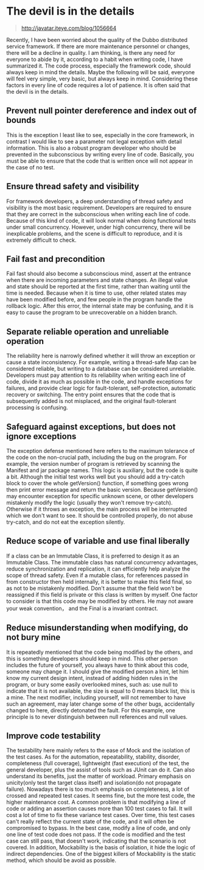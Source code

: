 # The devil is in the details

> http://javatar.iteye.com/blog/1056664

Recently, I have been worried about the quality of the Dubbo distributed service framework. If there are more maintenance personnel or changes, there will be a decline in quality. I am thinking, is there any need for everyone to abide by it, according to a habit when writing code, I have summarized it. The code process, especially the framework code, should always keep in mind the details. Maybe the following will be said, everyone will feel very simple, very basic, but always keep in mind. Considering these factors in every line of code requires a lot of patience. It is often said that the devil is in the details.

## Prevent null pointer dereference and index out of bounds

This is the exception I least like to see, especially in the core framework, in contrast I would like to see a parameter not legal exception with detail information. This is also a robust program developer who should be prevented in the subconscious by writing every line of code. Basically, you must be able to ensure that the code that is written once will not appear in the case of no test.

## Ensure thread safety and visibility

For framework developers, a deep understanding of thread safety and visibility is the most basic requirement. Developers are required to ensure that they are correct in the subconscious when writing each line of code. Because of this kind of code, it will look normal when doing functional tests under small concurrency. However, under high concurrency, there will be inexplicable problems, and the scene is difficult to reproduce, and it is extremely difficult to check.

## Fail fast and precondition

Fail fast should also become a subconscious mind, assert at the entrance when there are incoming parameters and state changes. An illegal value and state should be reported at the first time, rather than waiting until the time is needed. Because when it is time to use, other related states may have been modified before, and few people in the program handle the rollback logic. After this error, the internal state may be confusing, and it is easy to cause the program to be unrecoverable on a hidden branch.

## Separate reliable operation and unreliable operation
 
The reliability here is narrowly defined whether it will throw an exception or cause a state inconsistency. For example, writing a thread-safe Map can be considered reliable, but writing to a database can be considered unreliable. Developers must pay attention to its reliability when writing each line of code, divide it as much as possible in the code, and handle exceptions for failures, and provide clear logic for fault-tolerant, self-protection, automatic recovery or switching. The entry point ensures that the code that is subsequently added is not misplaced, and the original fault-tolerant processing is confusing.

## Safeguard against exceptions, but does not ignore exceptions

The exception defense mentioned here refers to the maximum tolerance of the code on the non-crucial path, including the bug on the program. For example, the version number of program is retrieved by scanning the Manifest and jar package names. This logic is auxiliary, but the code is quite a bit. Although the initial test works well but you should add a try-catch block to cover the whole getVersion() function, if something goes wrong then print error message and return the basic version. Because getVersion() may encounter exception for specific unknown scene, or other developers mistakenly modify the logic (usually they won't remove try-catch). Otherwise if it throws an exception, the main process will be interrupted which we don't want to see. It should be controlled properly, do not abuse try-catch, and do not eat the exception silently.

## Reduce scope of variable and use final liberally

If a class can be an Immutable Class, it is preferred to design it as an Immutable Class. The immutable class has natural concurrency advantages, reduce synchronization and replication, it can efficiently help analyze the scope of thread safety. Even if a mutable class, for references passed in from constructor then held internally, it is better to make this field final, so as not to be mistakenly modified. Don't assume that the field won't be reassigned if this field is private or this class is written by myself. One factor to consider is that this code may be modified by others. He may not aware your weak convention， and the Final is a invariant contract.

## Reduce misunderstanding when modifying, do not bury mine
 
It is repeatedly mentioned that the code being modified by the others, and this is something developers should keep in mind. This other person includes the future of yourself, you always have to think about this code, someone may change it. I should give the modified person a hint, let him know my current design intent, instead of adding hidden rules in the program, or bury some easily overlooked mines, such as: use null to indicate that it is not available, the size is equal to 0 means black list, this is a mine. The next modifier, including yourself, will not remember to have such an agreement, may later change some of the other bugs, accidentally changed to here, directly detonated the fault. For this example, one principle is to never distinguish between null references and null values.

## Improve code testability
The testability here mainly refers to the ease of Mock and the isolation of the test cases. As for the automation, repeatability, stability, disorder, completeness (full coverage), lightweight (fast execution) of the test, the general developer, plus the assist of tools such as JUnit can do it. Can also understand its benefits, just the matter of workload. Primary emphasis on unicity(only test the target class itself) and isolation(do not propagate failure). Nowadays there is too much emphasis on completeness, a lot of crossed and repeated test cases. It seems fine, but the more test code, the higher maintenance cost. A common problem is that modifying a line of code or adding an assertion causes more than 100 test cases to fail. It will cost a lot of time to fix these variance test cases. Over time, this test cases can't really reflect the current state of the code, and it will often be compromised to bypass. In the best case, modify a line of code, and only one line of test code does not pass. If the code is modified and the test case can still pass, that doesn't work, indicating that the scenario is not covered. In addition, Mockability is the basis of isolation, it hide the logic of indirect dependencies. One of the biggest killers of Mockability is the static method, which should be avoid as possible.
